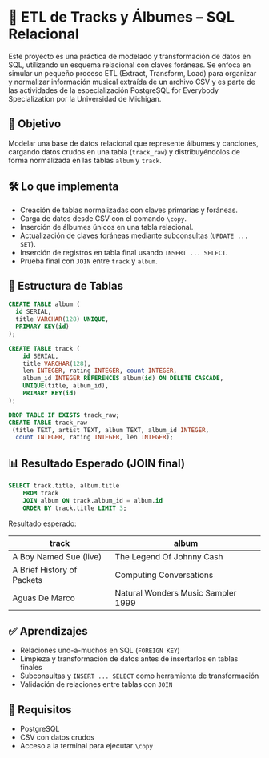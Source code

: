 # 🎵 ETL de Tracks y Álbumes – SQL Relacional

Este proyecto es una práctica de modelado y transformación de datos en SQL, utilizando un esquema relacional con claves foráneas. Se enfoca en simular un pequeño proceso ETL (Extract, Transform, Load) para organizar y normalizar información musical extraída de un archivo CSV y es parte de las actividades de la especialización PostgreSQL for Everybody Specialization por la Universidad de Michigan. 

## 📌 Objetivo

Modelar una base de datos relacional que represente álbumes y canciones, cargando datos crudos en una tabla (`track_raw`) y distribuyéndolos de forma normalizada en las tablas `album` y `track`.

## 🛠️ Lo que implementa

- Creación de tablas normalizadas con claves primarias y foráneas.
- Carga de datos desde CSV con el comando `\copy`.
- Inserción de álbumes únicos en una tabla relacional.
- Actualización de claves foráneas mediante subconsultas (`UPDATE ... SET`).
- Inserción de registros en tabla final usando `INSERT ... SELECT`.
- Prueba final con `JOIN` entre `track` y `album`.

## 📂 Estructura de Tablas

```sql
CREATE TABLE album (
  id SERIAL,
  title VARCHAR(128) UNIQUE,
  PRIMARY KEY(id)
);

CREATE TABLE track (
    id SERIAL,
    title VARCHAR(128),
    len INTEGER, rating INTEGER, count INTEGER,
    album_id INTEGER REFERENCES album(id) ON DELETE CASCADE,
    UNIQUE(title, album_id),
    PRIMARY KEY(id)
);

DROP TABLE IF EXISTS track_raw;
CREATE TABLE track_raw
 (title TEXT, artist TEXT, album TEXT, album_id INTEGER,
  count INTEGER, rating INTEGER, len INTEGER);
```

## 📊 Resultado Esperado (JOIN final)

```sql
SELECT track.title, album.title
    FROM track
    JOIN album ON track.album_id = album.id
    ORDER BY track.title LIMIT 3;
```

Resultado esperado:

| track                     | album                               |
|--------------------------|-------------------------------------|
| A Boy Named Sue (live)   | The Legend Of Johnny Cash           |
| A Brief History of Packets | Computing Conversations           |
| Aguas De Marco           | Natural Wonders Music Sampler 1999 |

## ✅ Aprendizajes

- Relaciones uno-a-muchos en SQL (`FOREIGN KEY`)
- Limpieza y transformación de datos antes de insertarlos en tablas finales
- Subconsultas y `INSERT ... SELECT` como herramienta de transformación
- Validación de relaciones entre tablas con `JOIN`

## 📎 Requisitos

- PostgreSQL
- CSV con datos crudos
- Acceso a la terminal para ejecutar `\copy`
